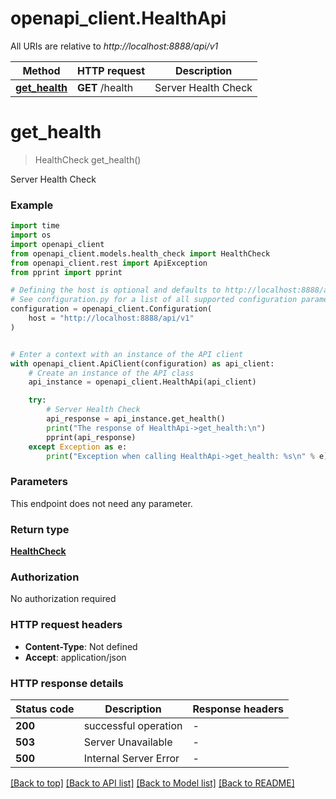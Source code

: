 # openapi_client.HealthApi

All URIs are relative to *http://localhost:8888/api/v1*

Method | HTTP request | Description
------------- | ------------- | -------------
[**get_health**](HealthApi.md#get_health) | **GET** /health | Server Health Check


# **get_health**
> HealthCheck get_health()

Server Health Check

### Example

```python
import time
import os
import openapi_client
from openapi_client.models.health_check import HealthCheck
from openapi_client.rest import ApiException
from pprint import pprint

# Defining the host is optional and defaults to http://localhost:8888/api/v1
# See configuration.py for a list of all supported configuration parameters.
configuration = openapi_client.Configuration(
    host = "http://localhost:8888/api/v1"
)


# Enter a context with an instance of the API client
with openapi_client.ApiClient(configuration) as api_client:
    # Create an instance of the API class
    api_instance = openapi_client.HealthApi(api_client)

    try:
        # Server Health Check
        api_response = api_instance.get_health()
        print("The response of HealthApi->get_health:\n")
        pprint(api_response)
    except Exception as e:
        print("Exception when calling HealthApi->get_health: %s\n" % e)
```


### Parameters
This endpoint does not need any parameter.

### Return type

[**HealthCheck**](HealthCheck.md)

### Authorization

No authorization required

### HTTP request headers

 - **Content-Type**: Not defined
 - **Accept**: application/json

### HTTP response details
| Status code | Description | Response headers |
|-------------|-------------|------------------|
**200** | successful operation |  -  |
**503** | Server Unavailable |  -  |
**500** | Internal Server Error |  -  |

[[Back to top]](#) [[Back to API list]](../README.md#documentation-for-api-endpoints) [[Back to Model list]](../README.md#documentation-for-models) [[Back to README]](../README.md)

